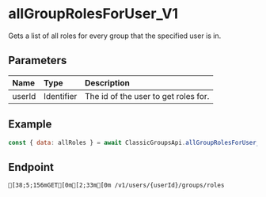 
# allGroupRolesForUser_V1
Gets a list of all roles for every group that the specified user is in.


## Parameters
| Name   | Type       | Description                          |
| :----- | :--------- | :----------------------------------- |
| userId | Identifier | The id of the user to get roles for. |



## Example
```js copy showLineNumbers
const { data: allRoles } = await ClassicGroupsApi.allGroupRolesForUser_V1({ userId: 45348281 }); 
```

## Endpoint
```ansi
[38;5;156mGET[0m[2;33m[0m /v1/users/{userId}/groups/roles
```
  
